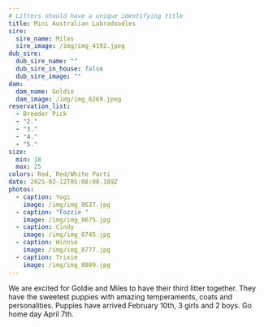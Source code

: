```yaml
---
# Litters should have a unique identifying title
title: Mini Australian Labradoodles
sire:
  sire_name: Miles
  sire_image: /img/img_4192.jpeg
dub_sire:
  dub_sire_name: ""
  dub_sire_in_house: false
  dub_sire_image: ""
dam:
  dam_name: Goldie
  dam_image: /img/img_8269.jpeg
reservation_list:
  - Breeder Pick
  - "2."
  - "3."
  - "4."
  - "5."
size:
  min: 18
  max: 25
colors: Red, Red/White Parti
date: 2025-02-12T05:08:08.189Z
photos:
  - caption: Yogi
    image: /img/img_8637.jpg
  - caption: "Fozzie "
    image: /img/img_8675.jpg
  - caption: Cindy
    image: /img/img_8745.jpg
  - caption: Winnie
    image: /img/img_8777.jpg
  - caption: Trixie
    image: /img/img_8809.jpg
---
```

We are excited for Goldie and Miles to have their third litter together. They have the sweetest puppies with amazing temperaments, coats and personalities. Puppies have arrived February 10th, 3 girls and 2 boys. Go home day April 7th.